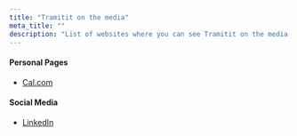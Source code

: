 ```yaml
---
title: "Tramitit on the media"
meta_title: ""
description: "List of websites where you can see Tramitit on the media and the web"
---
```


#### Personal Pages
- [Cal.com](https://cal.com/rbatista19)

#### Social Media
- [LinkedIn](https://linkedin.com/company/tramitit)